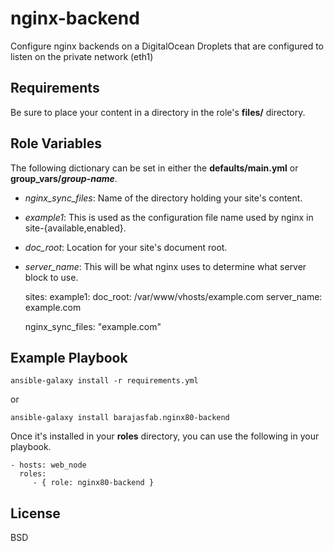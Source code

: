 nginx-backend
=========
Configure nginx backends on a DigitalOcean Droplets that are configured to listen on the private network (eth1)

Requirements
------------
Be sure to place your content in a directory in the role's **files/** directory.

Role Variables
--------------
The following dictionary can be set in either the **defaults/main.yml** or **group_vars/*group-name***.

* *nginx_sync_files*: Name of the directory holding your site's content.
* *example1*: This is used as the configuration file name used by nginx in site-{available,enabled}.
* *doc_root*: Location for your site's document root.
* *server_name*: This will be what nginx uses to determine what server block to use.


    sites:
      example1:
        doc_root: /var/www/vhosts/example.com
        server_name: example.com

    nginx_sync_files: "example.com"


Example Playbook
----------------

    ansible-galaxy install -r requirements.yml

or

    ansible-galaxy install barajasfab.nginx80-backend

Once it's installed in your **roles** directory, you can use the following in your playbook.

    - hosts: web_node
      roles:
         - { role: nginx80-backend }

License
-------

BSD
